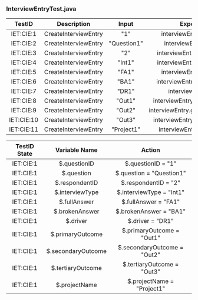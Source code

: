 ### InterviewEntryTest.java

| TestID | Description | Input | Expected Output |
|:---:|:---:|:---:|:---:|
|IET:CIE:1|CreateInterviewEntry|"1"|interviewEntry.getQuestionID()|
|IET:CIE:2|CreateInterviewEntry|"Question1"|interviewEntry.getQuestion()|
|IET:CIE:3|CreateInterviewEntry|"2"|interviewEntry.getRespondentID()|
|IET:CIE:4|CreateInterviewEntry|"Int1"|interviewEntry.getInterviewType()|
|IET:CIE:5|CreateInterviewEntry|"FA1"|interviewEntry.getFullAnswer()|
|IET:CIE:6|CreateInterviewEntry|"BA1"|interviewEntry.getBrokenAnswer()|
|IET:CIE:7|CreateInterviewEntry|"DR1"|interviewEntry.getDriver()|
|IET:CIE:8|CreateInterviewEntry|"Out1"|interviewEntry.getPrimaryOutcome()|
|IET:CIE:9|CreateInterviewEntry|"Out2"|interviewEntry.getSecondaryOutcome()|
|IET:CIE:10|CreateInterviewEntry|"Out3"|interviewEntry.getTertiaryOutcome()|
|IET:CIE:11|CreateInterviewEntry|"Project1"|interviewEntry.getProjectName()|

| TestID State | Variable Name | Action |
|:---:|:---:|:---:|
|IET:CIE:1|$.questionID|$.questionID = "1"|
|IET:CIE:1|$.question|$.question = "Question1"|
|IET:CIE:1|$.respondentID|$.respondentID = "2"|
|IET:CIE:1|$.interviewType|$.interviewType = "Int1"|
|IET:CIE:1|$.fullAnswer|$.fullAnswer = "FA1"|
|IET:CIE:1|$.brokenAnswer|$.brokenAnswer = "BA1"|
|IET:CIE:1|$.driver|$.driver = "DR1"|
|IET:CIE:1|$.primaryOutcome|$.primaryOutcome = "Out1"|
|IET:CIE:1|$.secondaryOutcome|$.secondaryOutcome = "Out2"|
|IET:CIE:1|$.tertiaryOutcome|$.tertiaryOutcome = "Out3"|
|IET:CIE:1|$.projectName|$.projectName = "Project1"|
